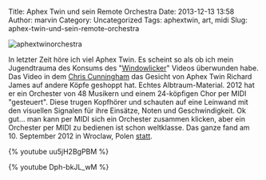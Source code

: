 Title: Aphex Twin und sein Remote Orchestra
Date: 2013-12-13 13:58
Author: marvin
Category: Uncategorized
Tags: aphextwin, art, midi
Slug: aphex-twin-und-sein-remote-orchestra

![aphextwinorchestra]({filename}/images/aphextwinorchestra.jpg)

In letzter Zeit höre ich viel Aphex Twin. Es scheint so als ob ich mein
Jugendtrauma des Konsums des
"[Windowlicker](https://de.wikipedia.org/wiki/Windowlicker)" Videos
überwunden habe. Das Video in dem [Chris
Cunningham](https://de.wikipedia.org/wiki/Chris_Cunningham) das Gesicht
von Aphex Twin Richard James auf andere Köpfe geshoppt hat. Echtes
Albtraum-Material. 2012 hat er ein Orchester von 48 Musikern und einem
24-köpfigen Chor per MIDI "gesteuert". Diese trugen Kopfhörer und
schauten auf eine Leinwand mit den visuellen Signalen für ihre Einsätze,
Noten und Geschwindigkeit. Ok gut... man kann per MIDI sich ein
Orchester zusammen klicken, aber ein Orchester per MIDI zu bedienen ist
schon weltklasse. Das ganze fand am 10. September 2012 in Wroclaw, Polen
[statt](http://pitchfork.com/news/44732-watch-aphex-twin-conduct-a-48-piece-orchestra-by-remote-control-in-poland/).

{% youtube uu5jH2BgPBM %}

{% youtube Dph-bkJL_wM %}

